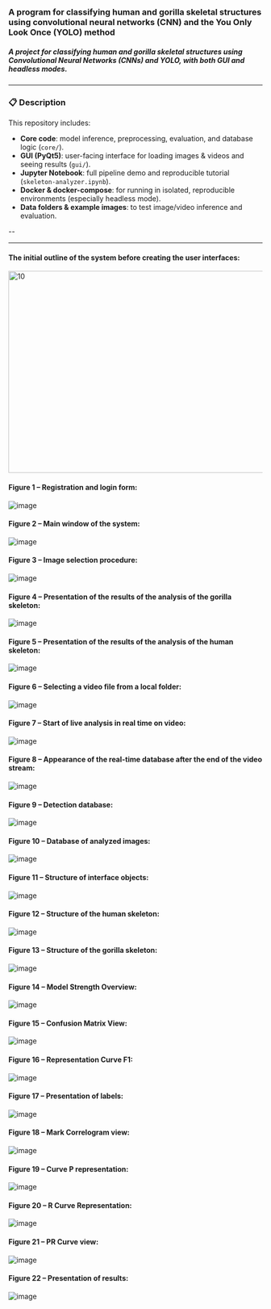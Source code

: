 ### A program for classifying human and gorilla skeletal structures using convolutional neural networks (CNN) and the You Only Look Once (YOLO) method

##### A project for classifying **human and gorilla skeletal structures** using Convolutional Neural Networks (CNNs) and YOLO, with both GUI and headless modes.  

---

### 📋 Description

This repository includes:

- **Core code**: model inference, preprocessing, evaluation, and database logic (`core/`).  
- **GUI (PyQt5)**: user-facing interface for loading images & videos and seeing results (`gui/`).  
- **Jupyter Notebook**: full pipeline demo and reproducible tutorial (`skeleton-analyzer.ipynb`).  
- **Docker & docker-compose**: for running in isolated, reproducible environments (especially headless mode).  
- **Data folders & example images**: to test image/video inference and evaluation.  

--


---

#### The initial outline of the system before creating the user interfaces:
<img width="700" height="400" alt="10" src="https://github.com/user-attachments/assets/a6a6265d-c9c1-4dd6-81c6-88ece85064ad" />

#### Figure 1 – Registration and login form:
![image](https://github.com/user-attachments/assets/d80ff996-1757-4ef0-ae69-18bd8d6e4233)


#### Figure 2 – Main window of the system:
![image](https://github.com/user-attachments/assets/80ca9b51-a2dc-4516-bbee-a5c78ff601a7)


#### Figure 3 – Image selection procedure:
![image](https://github.com/user-attachments/assets/f8da182b-7069-4c12-8359-8f4fed402e53)

#### Figure 4 – Presentation of the results of the analysis of the gorilla skeleton:
![image](https://github.com/user-attachments/assets/1aba26bb-56b6-4f78-a05c-55d63f381988)


#### Figure 5 – Presentation of the results of the analysis of the human skeleton:
![image](https://github.com/user-attachments/assets/c0a20c37-9183-4d79-ad2e-19d11a713579)


#### Figure 6 – Selecting a video file from a local folder:
![image](https://github.com/user-attachments/assets/871f54ed-a6f6-4ce5-b0cb-c23292e1e166)


#### Figure 7 – Start of live analysis in real time on video:
![image](https://github.com/user-attachments/assets/b25acb5c-6232-48df-85cb-037a338c4154)


#### Figure 8 – Appearance of the real-time database after the end of the video stream:
![image](https://github.com/user-attachments/assets/6bbfcac5-a414-4da5-809c-fa2fdb6bbe0a)


#### Figure 9 – Detection database:
![image](https://github.com/user-attachments/assets/84d3a96f-a538-47e4-b0a9-97803870918d)


#### Figure 10 – Database of analyzed images:
![image](https://github.com/user-attachments/assets/4e02e359-555c-4b8d-beac-9785af80731a)


#### Figure 11 – Structure of interface objects:
![image](https://github.com/user-attachments/assets/9935153f-ae3f-4857-8126-8412a5913d61)


#### Figure 12 – Structure of the human skeleton:
![image](https://github.com/user-attachments/assets/b1191ece-1a2f-4b2e-a8cb-514badd656dc)


#### Figure 13 – Structure of the gorilla skeleton:
![image](https://github.com/user-attachments/assets/d0e11e5d-5161-47e1-8613-3f41151c01a7)


#### Figure 14 – Model Strength Overview:
![image](https://github.com/user-attachments/assets/4eb415af-f405-42df-b881-f16dbb722211)


#### Figure 15 – Confusion Matrix View:
![image](https://github.com/user-attachments/assets/6515d9d1-4def-42cc-987c-3e894643ce44)

#### Figure 16 – Representation Curve F1:
![image](https://github.com/user-attachments/assets/8381a8d6-4b03-4e7c-9cc7-1cd20593c339)

#### Figure 17 – Presentation of labels:
![image](https://github.com/user-attachments/assets/7e260b8b-66df-4fe1-9956-8feeed2f035d)


#### Figure 18 – Mark Correlogram view:
![image](https://github.com/user-attachments/assets/5d395acc-5910-4732-8b73-0b3b93b37e74)


#### Figure 19 – Curve P representation:
![image](https://github.com/user-attachments/assets/a9e60e3b-73b4-42dc-bb72-bc01224fcedb)


#### Figure 20 – R Curve Representation:
![image](https://github.com/user-attachments/assets/efc15de5-aaaf-40d9-aa3b-c14d2a5f6db6)


#### Figure 21 – PR Curve view:
![image](https://github.com/user-attachments/assets/1173efa5-78e0-4243-b07c-32add0298ba3)


#### Figure 22 – Presentation of results:
![image](https://github.com/user-attachments/assets/9f75a39b-2b84-42e5-b96d-e6469c56d0b0)







